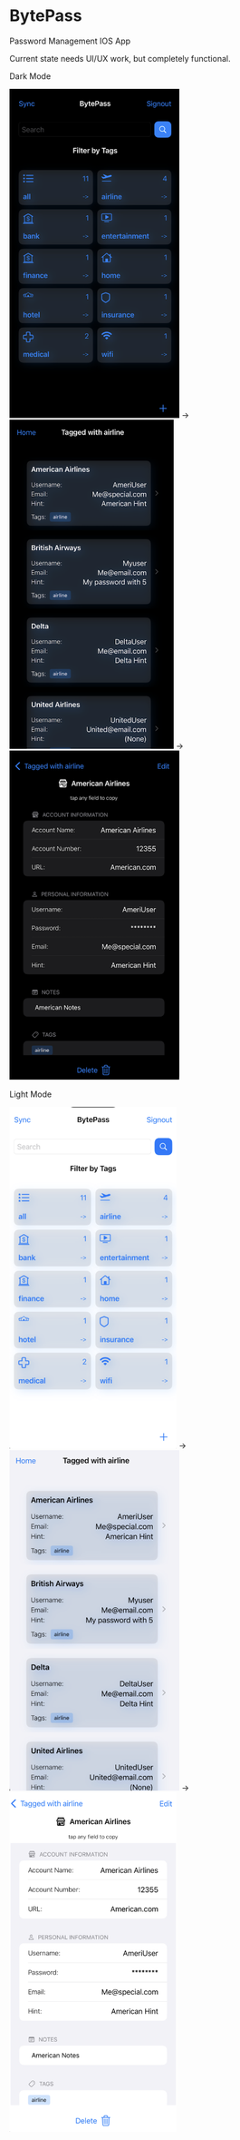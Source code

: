 # BytePass
Password Management IOS App

Current state needs UI/UX work, but completely functional.

Dark Mode

<img src="images/bytepass-home-page-dark.png" width="300" height="580"/> -> <img src="images/bytepass-results-list-view-dark.png" width="290"  height="580" /> ->  <img src="images/bytepass-account-detailed-view-dark.png" width="300" height="580" /> 


Light Mode

<img src="images/bytepass-home-page.png" width="295"/> -> <img src="images/bytepass-results-list-view.png" width="300" /> ->  <img src="images/bytepass-account-detailed-view.png" width="295" /> 


